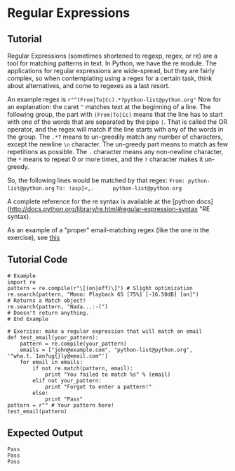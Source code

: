 # Regular Expressions

Tutorial
--------
Regular Expressions (sometimes shortened to regexp, regex, or re) are a
tool for matching patterns in text. In Python, we have the re module.
The applications for regular expressions are wide-spread, but they are
fairly complex, so when contemplating using a regex for a certain task,
think about alternatives, and come to regexes as a last resort.

An example regex is `r"^(From|To|Cc).*?python-list@python.org"` Now for an
explanation:
the caret `^` matches text at the beginning of a line. The following
group, the part with `(From|To|Cc)` means that the line has to start with
one of the words that are separated by the pipe `|`. That is called
the OR operator, and the regex will match if the line starts with any
of the words in the group. The `.*?` means to un-greedily match any 
number of  characters, except the newline `\n` character. The un-greedy
part means to match as few repetitions as possible. The `.` character
means any non-newline character, the `*` means to repeat 0 or more
times, and the `?` character makes it un-greedy. 

So, the following lines would be matched by that regex:
`From: python-list@python.org`
`To: !asp]<,.      python-list@python.org`

A complete reference for the re syntax is available at the [python
docs](http://docs.python.org/library/re.html#regular-expression-syntax 
"RE syntax).

As an example of a "proper" email-matching regex (like the one in the
exercise), see [this](http://www.ex-parrot.com/pdw/Mail-RFC822-Address.html)

Tutorial Code
-------------
	# Example
	import re
	pattern = re.compile(r"\[(on|off)\]") # Slight optimization
	re.search(pattern, "Mono: Playback 65 [75%] [-16.50dB] [on]") 
	# Returns a Match object!
	re.search(pattern, "Nada...:-(")
	# Doesn't return anything.
	# End Example
	
	# Exercise: make a regular expression that will match an email
	def test_email(your_pattern):
	    pattern = re.compile(your_pattern)
	    emails = ["john@example.com", "python-list@python.org", '"wha.t.`1an?ug{}ly@email.com"']
	    for email in emails:
	        if not re.match(pattern, email):
	            print "You failed to match %s" % (email)
	        elif not your_pattern:
	            print "Forgot to enter a pattern!"
	        else:
	            print "Pass"
	pattern = r"" # Your pattern here!
	test_email(pattern)

Expected Output
---------------
	Pass
	Pass
	Pass
